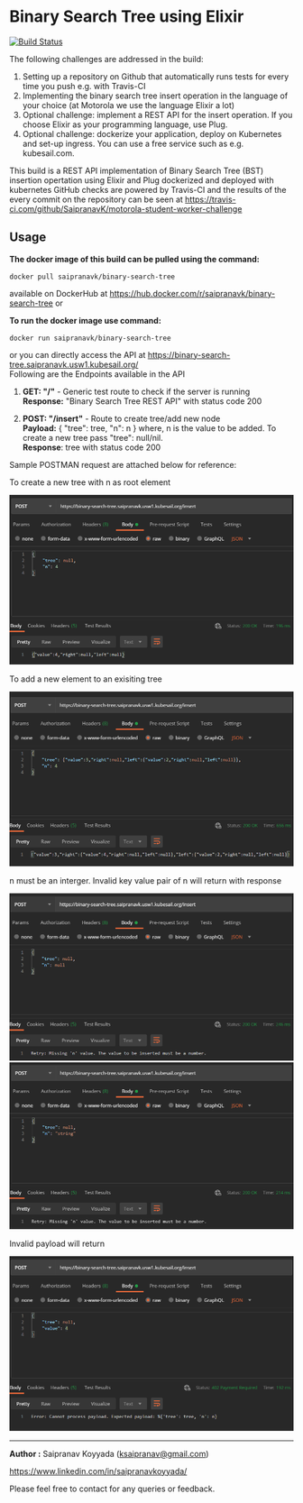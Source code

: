 # Binary Search Tree using Elixir
[![Build Status](https://travis-ci.com/SaipranavK/motorola-student-worker-challenge.svg?token=yuqgzcJWYEqqx9oxnxVc&branch=master)](https://travis-ci.com/github/SaipranavK/motorola-student-worker-challenge)

The following challenges are addressed in the build:

1. Setting up a repository on Github that automatically runs tests for every time you push
e.g. with Travis-CI
2. Implementing the binary search tree insert operation in the language of your choice (at
Motorola we use the language Elixir a lot)
3. Optional challenge: implement a REST API for the insert operation. If you choose Elixir
as your programming language, use Plug.
4. Optional challenge: dockerize your application, deploy on Kubernetes and set-up
ingress. You can use a free service such as e.g. kubesail.com.

This build is a REST API implementation of Binary Search Tree (BST) insertion opertation using Elixir and Plug dockerized and deployed with kubernetes 
GitHub checks are powered by Travis-CI and the results of the every commit on the repository can be seen at https://travis-ci.com/github/SaipranavK/motorola-student-worker-challenge


## Usage
**The docker image of this build can be pulled using the command:**
```
docker pull saipranavk/binary-search-tree 
```
available on DockerHub at https://hub.docker.com/r/saipranavk/binary-search-tree or 

**To run the docker image use command:**
```
docker run saipranavk/binary-search-tree 
```

or you can directly access the API at https://binary-search-tree.saipranavk.usw1.kubesail.org/
<br>Following are the Endpoints available in the API

1. **GET: "/"** - Generic test route to check if the server is running
<br>**Response:** "Binary Search Tree REST API" with status code 200

2. **POST: "/insert"** - Route to create tree/add new node
<br>**Payload:** { "tree": tree, "n": n } where, n is the value to be added. To create a new tree pass "tree": null/nil.
<br>**Response**: tree with status code 200

Sample POSTMAN request are attached below for reference: 

To create a new tree with n as root element

<img src="public/bst-api-response-2.PNG">

To add a new element to an exisiting tree

<img src="public/bst-api-response.PNG">

n must be an interger. Invalid key value pair of n will return with response

<img src="public/bst-api-response-retry.PNG">

<img src="public/bst-api-response-retry-2.PNG">

Invalid payload will return

<img src="public/bst-api-response-err.PNG">

---

**Author :** Saipranav Koyyada (ksaipranav@gmail.com)

https://www.linkedin.com/in/saipranavkoyyada/ 

Please feel free to contact for any queries or feedback.



